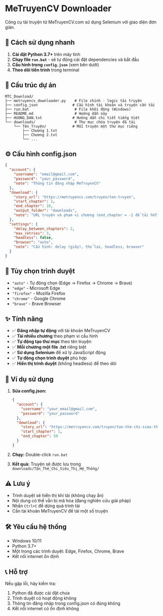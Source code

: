 # MeTruyenCV Downloader

Công cụ tải truyện từ MeTruyenCV.com sử dụng Selenium với giao diện đơn giản.

## 🚀 Cách sử dụng nhanh

1. **Cài đặt Python 3.7+** trên máy tính
2. **Chạy file `run.bat`** - sẽ tự động cài đặt dependencies và bắt đầu
3. **Cấu hình trong `config.json`** (xem bên dưới)
4. **Theo dõi tiến trình** trong terminal

## 📁 Cấu trúc dự án

```
MTC_Download/
├── metruyencv_downloader.py    # File chính - logic tải truyện
├── config.json                # Cấu hình tài khoản và truyện cần tải
├── run.bat                     # File khởi động (Windows)
├── README.md                   # Hướng dẫn này
├── HUONG_DAN.txt              # Hướng dẫn chi tiết tiếng Việt
└── downloads/                  # Thư mục chứa truyện đã tải
    └── Tên_Truyện/            # Mỗi truyện một thư mục riêng
        ├── Chương 1.txt
        ├── Chương 2.txt
        └── ...
```

## ⚙️ Cấu hình config.json

```json
{
  "account": {
    "username": "email@gmail.com",
    "password": "your_password",
    "note": "Thông tin đăng nhập MeTruyenCV"
  },
  "download": {
    "story_url": "https://metruyencv.com/truyen/ten-truyen",
    "start_chapter": 1,
    "end_chapter": 10,
    "output_folder": "downloads",
    "note": "URL truyện và phạm vi chương (end_chapter = -1 để tải hết)"
  },
  "settings": {
    "delay_between_chapters": 2,
    "max_retries": 3,
    "headless": false,
    "browser": "auto",
    "note": "Cấu hình: delay (giây), thử lại, headless, browser"
  }
}
```

## 🔧 Tùy chọn trình duyệt

- `"auto"` - Tự động chọn (Edge → Firefox → Chrome → Brave)
- `"edge"` - Microsoft Edge
- `"firefox"` - Mozilla Firefox  
- `"chrome"` - Google Chrome
- `"brave"` - Brave Browser

## ✨ Tính năng

- ✅ **Đăng nhập tự động** với tài khoản MeTruyenCV
- ✅ **Tải nhiều chương** theo phạm vi cấu hình
- ✅ **Tự động tạo thư mục** theo tên truyện
- ✅ **Mỗi chương một file .txt** riêng biệt
- ✅ **Sử dụng Selenium** để xử lý JavaScript động
- ✅ **Tự động chọn trình duyệt** phù hợp
- ✅ **Hiển thị trình duyệt** (không headless) để theo dõi

## 📖 Ví dụ sử dụng

1. **Sửa config.json:**
   ```json
   {
     "account": {
       "username": "your_email@gmail.com",
       "password": "your_password"
     },
     "download": {
       "story_url": "https://metruyencv.com/truyen/tan-the-chi-sieu-thi-he-thong",
       "start_chapter": 1,
       "end_chapter": 50
     }
   }
   ```

2. **Chạy:** Double-click `run.bat`

3. **Kết quả:** Truyện sẽ được lưu trong `downloads/Tận_Thế_Chi_Siêu_Thị_Hệ_Thống/`

## ⚠️ Lưu ý

- Trình duyệt sẽ hiển thị khi tải (không chạy ẩn)
- Nội dung có thể vẫn bị mã hóa (đang nghiên cứu giải pháp)
- Nhấn `Ctrl+C` để dừng quá trình tải
- Cần tài khoản MeTruyenCV để tải một số truyện

## 🛠️ Yêu cầu hệ thống

- Windows 10/11
- Python 3.7+
- Một trong các trình duyệt: Edge, Firefox, Chrome, Brave
- Kết nối internet ổn định

## 📞 Hỗ trợ

Nếu gặp lỗi, hãy kiểm tra:
1. Python đã được cài đặt chưa
2. Trình duyệt có hoạt động không
3. Thông tin đăng nhập trong config.json có đúng không
4. Kết nối internet có ổn định không
